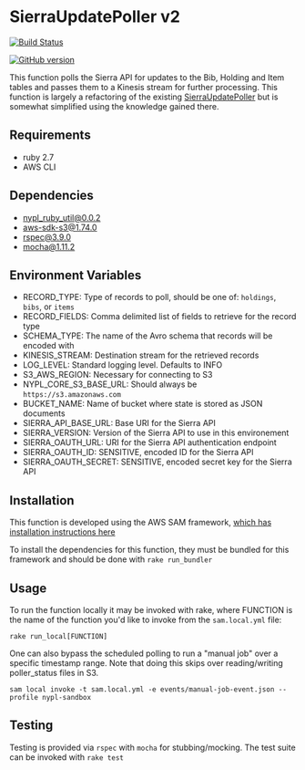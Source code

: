 # SierraUpdatePoller v2

[![Build Status](https://travis-ci.com/NYPL/sierraUpdatePollerV2.svg?token=Fv4twsPZbkerqgdJB89v&branch=main)](https://travis-ci.com/NYPL/sierraUpdatePollerV2)

[![GitHub version](https://badge.fury.io/gh/nypl%2FsierraUpdatePollerV2.svg)](https://badge.fury.io/gh/nypl%2FsierraUpdatePollerV2)

This function polls the Sierra API for updates to the Bib, Holding and Item tables and passes them to a Kinesis stream for further processing. This function is largely a refactoring of the existing [SierraUpdatePoller](https://github.com/NYPL-discovery/sierraupdatepoller) but is somewhat simplified using the knowledge gained there.

## Requirements

- ruby 2.7
- AWS CLI

## Dependencies

- nypl_ruby_util@0.0.2
- aws-sdk-s3@1.74.0
- rspec@3.9.0
- mocha@1.11.2

## Environment Variables

- RECORD_TYPE: Type of records to poll, should be one of: `holdings`, `bibs`, or `items`
- RECORD_FIELDS: Comma delimited list of fields to retrieve for the record type
- SCHEMA_TYPE: The name of the Avro schema that records will be encoded with
- KINESIS_STREAM: Destination stream for the retrieved records
- LOG_LEVEL: Standard logging level. Defaults to INFO
- S3_AWS_REGION: Necessary for connecting to S3
- NYPL_CORE_S3_BASE_URL: Should always be `https://s3.amazonaws.com`
- BUCKET_NAME: Name of bucket where state is stored as JSON documents
- SIERRA_API_BASE_URL: Base URI for the Sierra API
- SIERRA_VERSION: Version of the Sierra API to use in this environement
- SIERRA_OAUTH_URL: URI for the Sierra API authentication endpoint
- SIERRA_OAUTH_ID: SENSITIVE, encoded ID for the Sierra API
- SIERRA_OAUTH_SECRET: SENSITIVE, encoded secret key for the Sierra API

## Installation

This function is developed using the AWS SAM framework, [which has installation instructions here](https://docs.aws.amazon.com/serverless-application-model/latest/developerguide/serverless-sam-cli-install.html)

To install the dependencies for this function, they must be bundled for this framework and should be done with `rake run_bundler`

## Usage

To run the function locally it may be invoked with rake, where FUNCTION is the name of the function you'd like to invoke from the `sam.local.yml` file:

`rake run_local[FUNCTION]`

One can also bypass the scheduled polling to run a "manual job" over a specific timestamp range. Note that doing this skips over reading/writing poller\_status files in S3.

```
sam local invoke -t sam.local.yml -e events/manual-job-event.json --profile nypl-sandbox
```

## Testing

Testing is provided via `rspec` with `mocha` for stubbing/mocking. The test suite can be invoked with `rake test`
